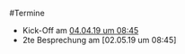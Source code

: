 #Termine

* Kick-Off am [04.04.19 um 08:45](https://calendar.google.com/event?action=TEMPLATE&tmeid=dnFjMjh1Z2lnODc4aDlnNGI5bWE2Ym1lNjAgdGltby5ib2huc3RlZHRAbQ&tmsrc=timo.bohnstedt%40gmail.com)
* 2te Besprechung am [02.05.19 um 08:45]
